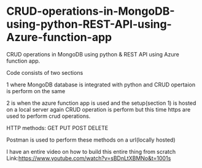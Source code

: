 # CRUD-operations-in-MongoDB-using-python-REST-API-using-Azure-function-app

CRUD operations in MongoDB using python & REST API using Azure function app.

Code consists of two sections

1 where MongoDB database is integrated with python and CRUD opertaion is perform on the same

2 is when the azure function app is used and the setup(section 1) is hosted on a local server again CRUD operation is perform but this time https are used to perform crud operations.

HTTP methods: GET PUT POST DELETE

Postman is used to perform these methods on a url(locally hosted)

I have an entire video on how to build this entire thing from scratch 
Link:https://www.youtube.com/watch?v=sBDnLtXBMNo&t=1001s
